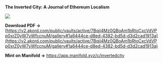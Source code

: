 **The Inverted City: A Journal of Ethereum Localism**

![](assets/invertedcity.jpg)

**Download PDF ->**
[https://v2.akord.com/public/vaults/active/7Bqji4Mz0QBoAm1bRtoCxcVdVPp0xrZ0yW7yWfccnuM/gallery#1a6444ce-d8ed-4382-bd5d-d3d2cad1913a](https://v2.akord.com/public/vaults/active/7Bqji4Mz0QBoAm1bRtoCxcVdVPp0xrZ0yW7yWfccnuM/gallery#1a6444ce-d8ed-4382-bd5d-d3d2cad1913a)

**Mint on Manifold ->** https://app.manifold.xyz/c/invertedcity
